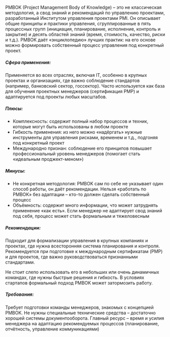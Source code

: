PMBOK (Project Management Body of Knowledge) – это не классическая методология, а свод знаний и рекомендаций по управлению проектами, разработанный Институтом управления проектами PMI. Он описывает общие принципы и практики управления, сгруппированные в пять процессных групп (инициация, планирование, исполнение, контроль и закрытие) и десять областей знаний (время, стоимость, качество, риски и т.д.). PMBOK даёт «энциклопедию» лучших практик: на его основе можно формировать собственный процесс управления под конкретный проект.
##### Сфера применения:
Применяется во всех отраслях, включая IT, особенно в крупных проектах и организациях, где важно соблюдение стандартов (например, банковский сектор, госсектор). Часто используется как база для обучения проектных менеджеров (сертификация PMP) и адаптируется под проекты любых масштабов.
##### Плюсы:
  - Комплексность: содержит полный набор процессов и техник, которые могут быть использованы в любом проекте
  - Гибкость применения: из него можно «надёргать» нужные инструменты для управления рисками, временем и т.д., подгоняя под конкретный проект
  - Международно признан: соблюдение его принципов повышает профессиональный уровень менеджеров (помогает стать «идеальным проджект-меном»)

##### Минусы: 
 - Не конкретная методология: PMBOK сам по себе не указывает один способ работы, он даёт рекомендации. Нельзя «работать по PMBOK» без адаптации – кто-то должен сделать собственный процесс
 - Объёмность: содержит много информации, что может затруднять применение «как есть». Если менеджер не адаптирует свод знаний под себя, процесс может стать формальным и тяжеловесным

##### Рекомендации:
Подходит для формализации управления в крупных компаниях и проектах, где нужна всесторонняя система планирования и контроля. Рекомендуется при подготовке к международным сертификатам (PMP) и для проектов, где важно руководствоваться признанными стандартами.

Не стоит слепо использовать его в небольших или очень динамичных командах, где нужны быстрые решения и гибкость. В условиях стартапов формальный подход PMBOK может затормозить работу.
##### Требования:
Требует подготовки команды менеджеров, знакомых с концепцией PMBOK. Не нужны специальные технические средства – достаточно хорошей системы документооборота. Главный ресурс – время и усилия менеджера на адаптацию рекомендуемых процессов (планирование, отчётность, управление коммуникациями)
